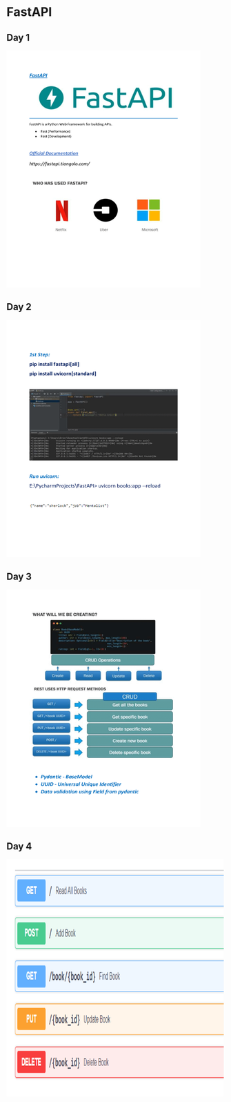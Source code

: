 # FastAPI
## Day 1
<img src="docs/day1.gif" alt="Description for image" width="450" height="550"><br>
## Day 2
<img src="docs/day2.gif" alt="Description for image" width="450" height="550"><br>
## Day 3
<img src="docs/day3.gif" alt="Description for image" width="450" height="550"><br>
## Day 4
<img src="docs/day4.png" alt="Description for image" width="650" height="550"><br>
